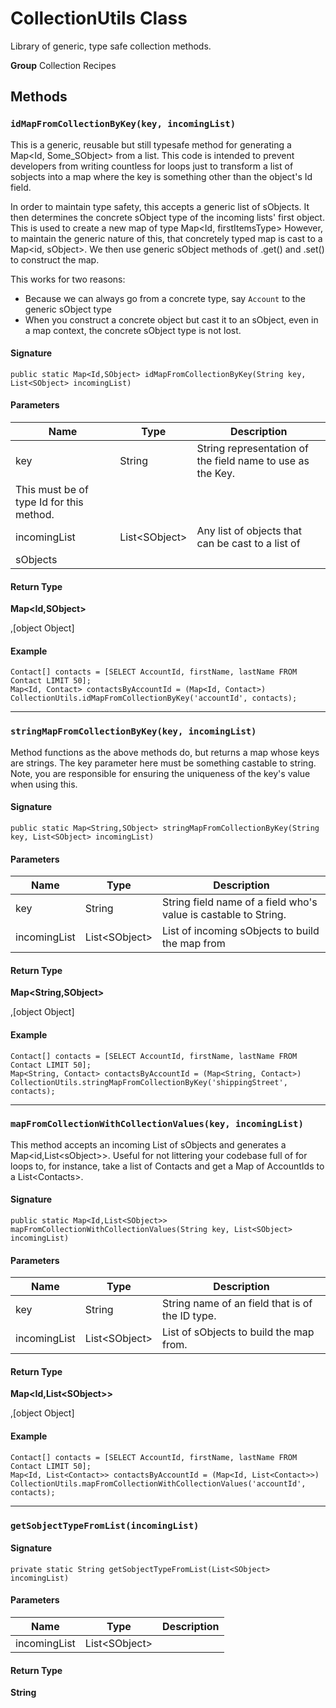 # CollectionUtils Class

Library of generic, type safe collection methods.

**Group** Collection Recipes

## Methods
### `idMapFromCollectionByKey(key, incomingList)`

This is a generic, reusable but still typesafe method for 
generating a Map&lt;Id, Some_SObject&gt; from a list. This code is intended to 
prevent developers from writing countless for loops just to transform a 
list of sobjects into a map where the key is something other than the 
object&#x27;s Id field. 
 
In order to maintain type safety, this accepts a generic list of 
sObjects. It then determines the concrete sObject type of the incoming 
lists&#x27; first object. This is used to create a new map of type 
Map&lt;Id, firstItemsType&gt; However, to maintain the generic nature of this, 
that concretely typed map is cast to a Map&lt;id, sObject&gt;. We then use 
generic sObject methods of .get() and .set() to construct the map. 
 
This works for two reasons: 
* Because we can always go from a concrete type, say `Account` to the 
generic sObject type 
* When you construct a concrete object but cast it to an sObject, even in 
a map context, the concrete sObject type is not lost.

#### Signature
```apex
public static Map<Id,SObject> idMapFromCollectionByKey(String key, List<SObject> incomingList)
```

#### Parameters
| Name | Type | Description |
|------|------|-------------|
| key | String | String representation of the field name to use as the Key. 
This must be of type Id for this method. |
| incomingList | List&lt;SObject&gt; | Any list of objects that can be cast to a list of 
sObjects |

#### Return Type
**Map&lt;Id,SObject&gt;**

,[object Object]

#### Example
```apex
Contact[] contacts = [SELECT AccountId, firstName, lastName FROM Contact LIMIT 50];
Map<Id, Contact> contactsByAccountId = (Map<Id, Contact>) CollectionUtils.idMapFromCollectionByKey('accountId', contacts);
```

---

### `stringMapFromCollectionByKey(key, incomingList)`

Method functions as the above methods do, but returns 
a map whose keys are strings. The key parameter here must be something 
castable to string. Note, you are responsible for ensuring the uniqueness 
of the key&#x27;s value when using this.

#### Signature
```apex
public static Map<String,SObject> stringMapFromCollectionByKey(String key, List<SObject> incomingList)
```

#### Parameters
| Name | Type | Description |
|------|------|-------------|
| key | String | String field name of a field who&#x27;s value is castable to String. |
| incomingList | List&lt;SObject&gt; | List of incoming sObjects to build the map from |

#### Return Type
**Map&lt;String,SObject&gt;**

,[object Object]

#### Example
```apex
Contact[] contacts = [SELECT AccountId, firstName, lastName FROM Contact LIMIT 50];
Map<String, Contact> contactsByAccountId = (Map<String, Contact>) CollectionUtils.stringMapFromCollectionByKey('shippingStreet', contacts);
```

---

### `mapFromCollectionWithCollectionValues(key, incomingList)`

This method accepts an incoming List of sObjects 
and generates a Map&lt;id,List&lt;sObject&gt;&gt;. Useful for not littering your 
codebase full of for loops to, for instance, take a list of Contacts 
and get a Map of AccountIds to a List&lt;Contacts&gt;.

#### Signature
```apex
public static Map<Id,List<SObject>> mapFromCollectionWithCollectionValues(String key, List<SObject> incomingList)
```

#### Parameters
| Name | Type | Description |
|------|------|-------------|
| key | String | String name of an field that is of the ID type. |
| incomingList | List&lt;SObject&gt; | List of sObjects to build the map from. |

#### Return Type
**Map&lt;Id,List&lt;SObject&gt;&gt;**

,[object Object]

#### Example
```apex
Contact[] contacts = [SELECT AccountId, firstName, lastName FROM Contact LIMIT 50];
Map<Id, List<Contact>> contactsByAccountId = (Map<Id, List<Contact>>) CollectionUtils.mapFromCollectionWithCollectionValues('accountId', contacts);
```

---

### `getSobjectTypeFromList(incomingList)`

#### Signature
```apex
private static String getSobjectTypeFromList(List<SObject> incomingList)
```

#### Parameters
| Name | Type | Description |
|------|------|-------------|
| incomingList | List&lt;SObject&gt; |  |

#### Return Type
**String**